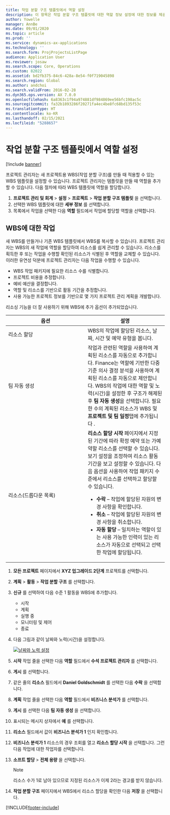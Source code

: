 ```yaml
---
title: 작업 분할 구조 템플릿에서 역할 설정
description: 이 항목은 작업 분할 구조 템플릿에 대한 역할 정보 설정에 대한 정보를 제공합니다.
author: Yowelle
manager: AnnBe
ms.date: 09/01/2020
ms.topic: article
ms.prod: ''
ms.service: dynamics-ax-applications
ms.technology: ''
ms.search.form: ProjProjectsListPage
audience: Application User
ms.reviewer: josaw
ms.search.scope: Core, Operations
ms.custom: 82022
ms.assetid: bd2fb375-84c6-428a-8e54-f0f719045898
ms.search.region: Global
ms.author: andchoi
ms.search.validFrom: 2016-02-28
ms.dyn365.ops.version: AX 7.0.0
ms.openlocfilehash: 6a8363c1f94a974881df984869ee56bfc198ac5c
ms.sourcegitcommit: fa32b1893286f20271fa4ec4be8fc68bd135f53c
ms.translationtype: HT
ms.contentlocale: ko-KR
ms.lasthandoff: 02/15/2021
ms.locfileid: "5288657"
---
```

# <a name="set-up-roles-on-work-breakdown-structure-templates"></a>작업 분할 구조 템플릿에서 역할 설정

[!include [banner](../includes/banner.md)]

프로젝트 관리자는 새 프로젝트용 WBS(작업 분할 구조)를 만들 때 적용할 수 있는 WBS 템플릿을 설정할 수 있습니다. 프로젝트 관리자는 템플릿을 만들 때 역할을 추가할 수 있습니다. 다음 절차에 따라 WBS 템플릿에 역할을 할당합니다.

1. **프로젝트 관리 및 회계** > **설정** > **프로젝트** > **작업 분할 구조 템플릿** 을 선택합니다.
2. 선택한 WBS 템플릿에 대한 **세부 정보** 를 선택합니다.
3. 목록에서 작업을 선택한 다음 **역할** 필드에서 작업에 할당할 역할을 선택합니다.

## <a name="work-with-a-wbs"></a>WBS에 대한 작업

새 WBS를 만들거나 기존 WBS 템플릿에서 WBS를 복사할 수 있습니다. 프로젝트 관리자는 WBS의 새 작업에 역할을 할당하여 리소스를 쉽게 관리할 수 있습니다. 리소스를 획득한 후 또는 작업을 수행할 확인된 리소스가 식별된 후 역할을 교체할 수 있습니다. 이러한 유연성 덕분에 프로젝트 관리자는 다음 작업을 수행할 수 있습니다.

- WBS 작업 패키지에 필요한 리소스 수를 식별합니다.
- 프로젝트 비용을 추정합니다.
- 예비 예산을 결정합니다.
- 역할 및 리소스를 기반으로 활동 기간을 추정합니다.
- 사용 가능한 프로젝트 정보를 기반으로 몇 가지 프로젝트 관리 계획을 개발합니다.

리소싱 기능을 더 잘 사용하기 위해 WBS에 추가 옵션이 추가되었습니다.

<table>
<colgroup>
<col width="50%" />
<col width="50%" />
</colgroup>
<thead>
<tr class="header">
<th>옵션</th>
<th>설명</th>
</tr>
</thead>
<tbody>
<tr class="odd">
<td>리소스 할당</td>
<td>WBS의 작업에 할당된 리소스, 날짜, 시간 및 예약 유형을 봅니다.</td>
</tr>
<tr class="even">
<td>팀 자동 생성</td>
<td>작업과 관련된 역할을 사용하여 계획된 리소스를 자동으로 추가합니다. Finance는 역할에 기반한 다중 기준 의사 결정 분석을 사용하여 계획된 리소스를 자동으로 제안합니다. WBS의 작업에 대한 역할 및 노력(시간)을 설정한 후 구조가 해제된 후 <strong>팀 자동 생성</strong>을 선택합니다. 필요한 수의 계획된 리소스가 WBS 및 <strong>프로젝트 및 팀 일정</strong>탭에 추가됩니다 .</td>
</tr>
<tr class="odd">
<td>리소스(드롭다운 목록)</td>
<td><strong>리소스 할당 시작</strong> 페이지에서 지정된 기간에 따라 확정 예약 또는 가예약할 리소스를 선택할 수 있습니다. 보기 설정을 조정하여 리소스 활동 기간을 보고 설정할 수 있습니다. 다음 옵션을 사용하여 작업 패키지 수준에서 리소스를 선택하고 할당할 수 있습니다.
<ul>
<li><strong>수락</strong> – 작업에 할당된 자원의 변경 사항을 확인합니다.</li>
<li><strong>취소</strong> – 작업에 할당된 자원의 변경 사항을 취소합니다.</li>
<li><strong>자동 할당</strong> – 일치하는 역할이 있는 사용 가능한 인력이 있는 리소스가 자동으로 선택되고 선택한 작업에 할당됩니다.</li>
</ul></td>
</tr>
</tbody>
</table>

1. **모든 프로젝트** 페이지에서 **XYZ 업그레이드 2단계** 프로젝트를 선택합니다.
2. **계획** > **활동** > **작업 분할 구조** 를 선택합니다.
3. **신규** 를 선택하여 다음 수준 1 활동을 WBS에 추가합니다.

    - 시작
    - 계획
    - 실행 중
    - 모니터링 및 제어
    - 종료

4. 다음 그림과 같이 날짜와 노력(시간)을 설정합니다.

    [![날짜와 노력 설정](./media/projectresourcing10.jpg)](./media/projectresourcing10.jpg)

5. **시작** 작업 줄을 선택한 다음 **역할** 필드에서 **수석 프로젝트 관리자** 를 선택합니다.
6. **게시** 를 선택합니다.
7. 같은 줄의 **리소스** 필드에서 **Daniel Goldschmidt** 를 선택한 다음 **수락** 을 선택합니다.
8. **계획** 작업 줄을 선택한 다음 **역할** 필드에서 **비즈니스 분석가** 를 선택합니다.
9. **게시** 를 선택한 다음 **팀 자동 생성** 을 선택합니다.
10. 표시되는 메시지 상자에서 **예** 를 선택합니다.
11. **리소스** 필드에서 값이 **비즈니스 분석가 1** 인지 확인합니다.
12. **비즈니스 분석가 1** 리소스의 경우 조회를 열고 **리소스 할당 시작** 을 선택합니다. 그런 다음 작업에 대한 작업자를 선택합니다.
13. **소프트 할당** &gt; **전체 용량** 을 선택합니다.

    > [!NOTE] 
    > 리소스 수가 1로 남아 있으므로 지정된 리소스가 이제 2라는 경고를 받지 않습니다.

14. **작업 분할 구조** 페이지에서 WBS에서 리소스 할당을 확인한 다음 **저장** 을 선택합니다.


[!INCLUDE[footer-include](../includes/footer-banner.md)]